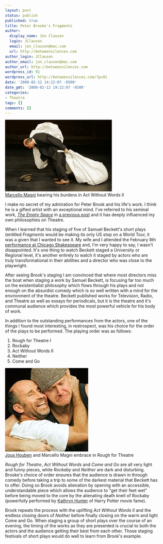 ```yaml
---
layout: post
status: publish
published: true
title: Peter Brooke's Fragments
author:
  display_name: Jon Clausen
  login: JClausen
  email: jon_clausen@mac.com
  url: http://betweensilences.com
author_login: JClausen
author_email: jon_clausen@mac.com
author_url: http://betweensilences.com
wordpress_id: 91
wordpress_url: http://betweensilences.com/?p=91
date: '2008-02-12 14:22:07 -0500'
date_gmt: '2008-02-12 19:22:07 -0500'
categories:
- Theatre
tags: []
comments: []
---
```

<div class="photoblock img-right"><img title="fragments_beckett1.jpg" src="/images/2008/04/fragments-beckett1.jpg" alt="fragments_beckett1.jpg" /><br />
<span class="captionfull"><a href="http://www.chicagoshakes.com/main.taf?p=2,17,7,1,5,3">Marcello Magni</a> bearing his burdens in Act Without Words II</span></div>
<p>I make no secret of my admiration for Peter Brook and his life's work.   I think he is a gifted artist with an exceptional mind.   I've referred to his seminal work, <cite><a href="http://www.amazon.com/gp/redirect.html%3FASIN=0684829576%26tag=blogezods-20%26lcode=xm2%26cID=2025%26ccmID=165953%26location=/o/ASIN/0684829576%253FSubscriptionId=0PZ7TM66EXQCXFVTMTR2">The Empty Space</a></cite> in <a href="http://betweensilences.com/2008/02/directing-journal-six-characters-in-search-of-a-holy-theatre/">a previous post</a> and it has deeply influenced my own philosophies on Theatre.</p>
<p>When I learned that his staging of five of Samuel Beckett's short plays (entitled <cite>Fragments</cite> would be making its only US stop on a World Tour, it was a given that I wanted to see it.   My wife and I attended the February 8th <a href="http://www.chicagoshakes.com/main.taf?p=2,17,7">performance at Chicago Shakespeare</a> and, I'm very happy to say, I wasn't disappointed.   It's one thing to watch Beckett staged a University or Regional level, it's another entirely to watch it staged by actors who are truly transformational in their abilities and a director who was close to the playwright.</p>
<p>After seeing Brook's staging I am convinced that where most directors miss the boat when staging a work by Samuel Beckett, is focusing far too much on the existentialist philosophy which flows through his plays and not enough on the absurdist comedy which is so well written with a mind for the environment of the theatre.  Beckett published works for Television, Radio, and Theatre as well as essays for periodicals, but it is the theatre and it's communal audience which provides the most powerful vehicle for his body of work.</p>
<p>In addition to the outstanding performances from the actors, one of the things I found most interesting, in restrospect, was his choice for the order of the plays to be performed.   The playing order was as follows:</p>
<ol>
<li>Rough for Theatre I</li>
<li>Rockaby</li>
<li>Act Without Words II</li>
<li>Neither</li>
<li>Come and Go</li>
</ol>
<div class="photoblock img-left"><img title="frag_05.jpg" src="/images/2008/04/frag-05.jpg" alt="frag_05.jpg" /><br />
<span class="captionfull"><a href="http://www.chicagoshakes.com/main.taf?p=2,17,7,1,5,1">Jous Houben</a> and Marcello Magni embrace in Rough for Theatre</span></div>
<p><cite>Rough for Theatre</cite>, <cite>Act Without Words</cite> and <cite>Come and Go</cite> are all very light and funny pieces, while <cite>Rockaby</cite> and <cite>Neither</cite> are dark and disturbing.  Brooke's choice of order ensures that the audience is drawn in through comedy before taking a trip to some of the darkest material that Beckett has to offer.  Doing so Brook avoids alienation by opening with an accessible, understandable piece which allows the audience to "get their feet wet" before being moved to the core by the alienating death knell of Rockaby (powerfully performed by <a href="http://www.chicagoshakes.com/main.taf?p=2,17,7,1,5,2">Kathryn Hunter</a> of Harry Potter movie fame).</p>
<p>Brook repeats the process with the uplifting <cite>Act Without Words II</cite> and the endless closing doors of <cite>Neither</cite> before finally closing on the warm and light Come and Go.   When staging a group of short plays over the course of an evening, the timing of the works as they are presented is crucial to both the actors and the audience getting their best from each other.  Those staging festivals of short plays would do well to learn from Brook's example.</p>
